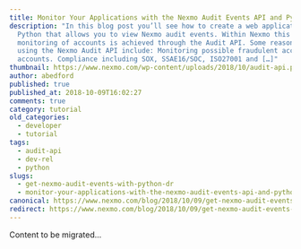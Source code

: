 ```yaml
---
title: Monitor Your Applications with the Nexmo Audit Events API and Python
description: "In this blog post you’ll see how to create a web application in
  Python that allows you to view Nexmo audit events. Within Nexmo this
  monitoring of accounts is achieved through the Audit API. Some reasons for
  using the Nexmo Audit API include: Monitoring possible fraudulent access to
  accounts. Compliance including SOX, SSAE16/SOC, ISO27001 and […]"
thumbnail: https://www.nexmo.com/wp-content/uploads/2018/10/audit-api.png
author: abedford
published: true
published_at: 2018-10-09T16:02:27
comments: true
category: tutorial
old_categories:
  - developer
  - tutorial
tags:
  - audit-api
  - dev-rel
  - python
slugs:
  - get-nexmo-audit-events-with-python-dr
  - monitor-your-applications-with-the-nexmo-audit-events-api-and-python
canonical: https://www.nexmo.com/blog/2018/10/09/get-nexmo-audit-events-with-python-dr
redirect: https://www.nexmo.com/blog/2018/10/09/get-nexmo-audit-events-with-python-dr
---
```

Content to be migrated...